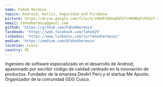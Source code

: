 ```yaml
---
name: Fahed Hermoza
topics: Android, Kotlin, Seguridad and Firebase  
picture: https://drive.google.com/file/d/1OQdF2dUeq5OTnTrHKM0qfxFKOiF-z9TC/view?usp=sharing
email: fahedhermoza@gmail.com
github: 'https://github.com/FahedHermoza'
facebook: 'https://web.facebook.com/fahed19'
linkedin: 'https://www.linkedin.com/in/fahedhermoza/'
medium: 'https://medium.com/@fahedhermoza'
location: Cusco
country: PE
---
```


Ingeniero de software especializado en el desarrollo de Android, apasionado por escribir código de calidad centrado en la innovación de productos. Fundador de la empresa DevArt Perú y el startup Me Apunto. Organizador de la comunidad GDG Cusco.
